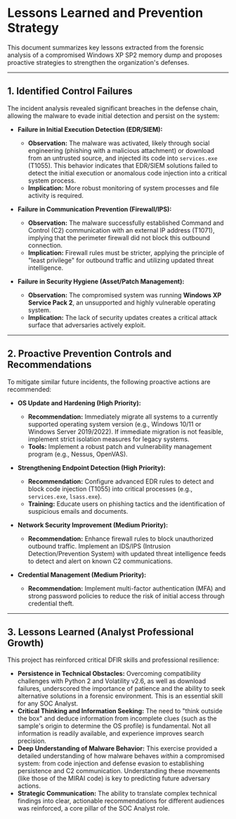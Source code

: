 # Lessons Learned and Prevention Strategy

This document summarizes key lessons extracted from the forensic analysis of a compromised Windows XP SP2 memory dump and proposes proactive strategies to strengthen the organization's defenses.

---

## 1. Identified Control Failures

The incident analysis revealed significant breaches in the defense chain, allowing the malware to evade initial detection and persist on the system:

* **Failure in Initial Execution Detection (EDR/SIEM):**
    * **Observation:** The malware was activated, likely through social engineering (phishing with a malicious attachment) or download from an untrusted source, and injected its code into `services.exe` (T1055). This behavior indicates that EDR/SIEM solutions failed to detect the initial execution or anomalous code injection into a critical system process.
    * **Implication:** More robust monitoring of system processes and file activity is required.

* **Failure in Communication Prevention (Firewall/IPS):**
    * **Observation:** The malware successfully established Command and Control (C2) communication with an external IP address (T1071), implying that the perimeter firewall did not block this outbound connection.
    * **Implication:** Firewall rules must be stricter, applying the principle of "least privilege" for outbound traffic and utilizing updated threat intelligence.

* **Failure in Security Hygiene (Asset/Patch Management):**
    * **Observation:** The compromised system was running **Windows XP Service Pack 2**, an unsupported and highly vulnerable operating system.
    * **Implication:** The lack of security updates creates a critical attack surface that adversaries actively exploit.

---

## 2. Proactive Prevention Controls and Recommendations

To mitigate similar future incidents, the following proactive actions are recommended:

* **OS Update and Hardening (High Priority):**
    * **Recommendation:** Immediately migrate all systems to a currently supported operating system version (e.g., Windows 10/11 or Windows Server 2019/2022). If immediate migration is not feasible, implement strict isolation measures for legacy systems.
    * **Tools:** Implement a robust patch and vulnerability management program (e.g., Nessus, OpenVAS).

* **Strengthening Endpoint Detection (High Priority):**
    * **Recommendation:** Configure advanced EDR rules to detect and block code injection (T1055) into critical processes (e.g., `services.exe`, `lsass.exe`).
    * **Training:** Educate users on phishing tactics and the identification of suspicious emails and documents.

* **Network Security Improvement (Medium Priority):**
    * **Recommendation:** Enhance firewall rules to block unauthorized outbound traffic. Implement an IDS/IPS (Intrusion Detection/Prevention System) with updated threat intelligence feeds to detect and alert on known C2 communications.

* **Credential Management (Medium Priority):**
    * **Recommendation:** Implement multi-factor authentication (MFA) and strong password policies to reduce the risk of initial access through credential theft.

---

## 3. Lessons Learned (Analyst Professional Growth)

This project has reinforced critical DFIR skills and professional resilience:

* **Persistence in Technical Obstacles:** Overcoming compatibility challenges with Python 2 and Volatility v2.6, as well as download failures, underscored the importance of patience and the ability to seek alternative solutions in a forensic environment. This is an essential skill for any SOC Analyst.
* **Critical Thinking and Information Seeking:** The need to "think outside the box" and deduce information from incomplete clues (such as the sample's origin to determine the OS profile) is fundamental. Not all information is readily available, and experience improves search precision.
* **Deep Understanding of Malware Behavior:** This exercise provided a detailed understanding of how malware behaves *within* a compromised system: from code injection and defense evasion to establishing persistence and C2 communication. Understanding these movements (like those of the MIRAI code) is key to predicting future adversary actions.
* **Strategic Communication:** The ability to translate complex technical findings into clear, actionable recommendations for different audiences was reinforced, a core pillar of the SOC Analyst role.

